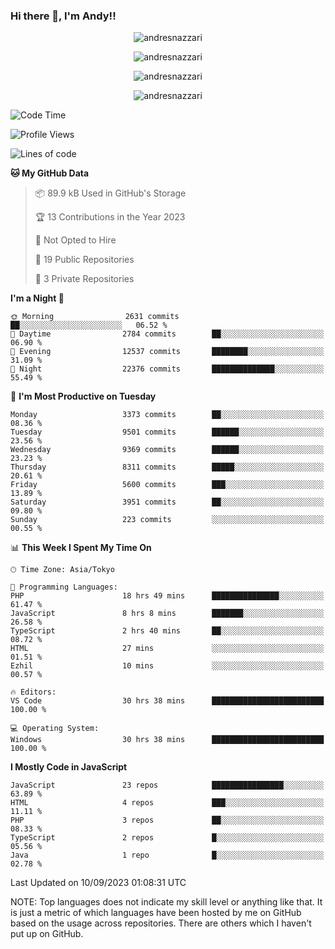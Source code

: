 ### Hi there 👋, I'm Andy!!

<p align="center" >
  <img src="https://github-profile-trophy.vercel.app/?username=AndresNazzari&theme=dracula&column=-1" alt="andresnazzari"/>
</p>

<p align="center">
  <img  src="https://github-readme-stats.vercel.app/api?username=AndresNazzari&count_private=true&show_icons=true&theme=dracula" alt="andresnazzari"/>
</p>
<p align="center">
  <img  src="https://github-readme-stats.vercel.app/api/top-langs/?username=AndresNazzari&layout=compact" alt="andresnazzari"/>
</p>
<p align="center" >
  <img src="https://github-readme-stats.vercel.app/api/wakatime?username=AndresNazzari" alt="andresnazzari"/>
</p>

<!--START_SECTION:waka-->
![Code Time](http://img.shields.io/badge/Code%20Time-839%20hrs%2018%20mins-blue)

![Profile Views](http://img.shields.io/badge/Profile%20Views-0-blue)

![Lines of code](https://img.shields.io/badge/From%20Hello%20World%20I%27ve%20Written-9.5%20million%20lines%20of%20code-blue)

**🐱 My GitHub Data** 

> 📦 89.9 kB Used in GitHub's Storage 
 > 
> 🏆 13 Contributions in the Year 2023
 > 
> 🚫 Not Opted to Hire
 > 
> 📜 19 Public Repositories 
 > 
> 🔑 3 Private Repositories 
 > 
**I'm a Night 🦉** 

```text
🌞 Morning                2631 commits        ██░░░░░░░░░░░░░░░░░░░░░░░   06.52 % 
🌆 Daytime                2784 commits        ██░░░░░░░░░░░░░░░░░░░░░░░   06.90 % 
🌃 Evening                12537 commits       ████████░░░░░░░░░░░░░░░░░   31.09 % 
🌙 Night                  22376 commits       ██████████████░░░░░░░░░░░   55.49 % 
```
📅 **I'm Most Productive on Tuesday** 

```text
Monday                   3373 commits        ██░░░░░░░░░░░░░░░░░░░░░░░   08.36 % 
Tuesday                  9501 commits        ██████░░░░░░░░░░░░░░░░░░░   23.56 % 
Wednesday                9369 commits        ██████░░░░░░░░░░░░░░░░░░░   23.23 % 
Thursday                 8311 commits        █████░░░░░░░░░░░░░░░░░░░░   20.61 % 
Friday                   5600 commits        ███░░░░░░░░░░░░░░░░░░░░░░   13.89 % 
Saturday                 3951 commits        ██░░░░░░░░░░░░░░░░░░░░░░░   09.80 % 
Sunday                   223 commits         ░░░░░░░░░░░░░░░░░░░░░░░░░   00.55 % 
```


📊 **This Week I Spent My Time On** 

```text
🕑︎ Time Zone: Asia/Tokyo

💬 Programming Languages: 
PHP                      18 hrs 49 mins      ███████████████░░░░░░░░░░   61.47 % 
JavaScript               8 hrs 8 mins        ███████░░░░░░░░░░░░░░░░░░   26.58 % 
TypeScript               2 hrs 40 mins       ██░░░░░░░░░░░░░░░░░░░░░░░   08.72 % 
HTML                     27 mins             ░░░░░░░░░░░░░░░░░░░░░░░░░   01.51 % 
Ezhil                    10 mins             ░░░░░░░░░░░░░░░░░░░░░░░░░   00.57 % 

🔥 Editors: 
VS Code                  30 hrs 38 mins      █████████████████████████   100.00 % 

💻 Operating System: 
Windows                  30 hrs 38 mins      █████████████████████████   100.00 % 
```

**I Mostly Code in JavaScript** 

```text
JavaScript               23 repos            ████████████████░░░░░░░░░   63.89 % 
HTML                     4 repos             ███░░░░░░░░░░░░░░░░░░░░░░   11.11 % 
PHP                      3 repos             ██░░░░░░░░░░░░░░░░░░░░░░░   08.33 % 
TypeScript               2 repos             █░░░░░░░░░░░░░░░░░░░░░░░░   05.56 % 
Java                     1 repo              █░░░░░░░░░░░░░░░░░░░░░░░░   02.78 % 
```




 Last Updated on 10/09/2023 01:08:31 UTC
<!--END_SECTION:waka-->

NOTE: Top languages does not indicate my skill level or anything like that. It is just a metric of which languages have been hosted by me on GitHub based on the usage across repositories. There are others which I haven't put up on GitHub.

<!-- Here are some ideas to get you started:

-   🔭 I’m currently working on ...
-   🌱 I’m currently learning ...
-   👯 I’m looking to collaborate on ...
-   🤔 I’m looking for help with ...
-   💬 Ask me about ...
-   📫 How to reach me: ...
-   😄 Pronouns: ...
-   ⚡ Fun fact: ... -->
